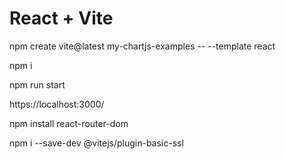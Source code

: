# React + Vite

npm create vite@latest my-chartjs-examples -- --template react

npm i

npm run start

https://localhost:3000/

npm install react-router-dom

npm i --save-dev @vitejs/plugin-basic-ssl
